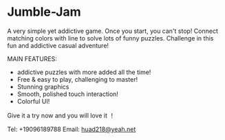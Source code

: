 # Jumble-Jam

A very simple yet addictive game. Once you start, you can't stop!
Connect matching colors with line to solve lots of funny puzzles.
Challenge in this fun and addictive casual adventure!

MAIN FEATURES:

- addictive puzzles with more added all the time!
- Free & easy to play, challenging to master!
- Stunning graphics
- Smooth, polished touch interaction!
- Colorful UI!

Give it a try now and you will love it ！

Tel: +19096189788
Email: huad218@yeah.net
